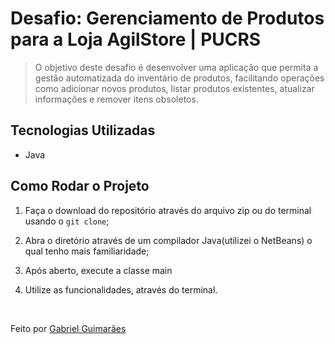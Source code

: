# Desafio: Gerenciamento de Produtos para a Loja AgilStore | PUCRS

> O objetivo deste desafio é desenvolver uma aplicação que permita a gestão automatizada do inventário de produtos, facilitando operações como adicionar novos produtos, listar produtos existentes, atualizar informações e remover itens obsoletos.

## Tecnologias Utilizadas

- Java

## Como Rodar o Projeto

1. Faça o download do repositório através do arquivo zip ou do terminal usando o
  `git clone`;

2. Abra o diretório através de um compilador Java(utilizei o NetBeans) o qual tenho mais familiaridade;

3. Após aberto, execute a classe main

4. Utilize as funcionalidades, através do terminal.

<br>

Feito por [Gabriel Guimarães](https://www.linkedin.com/in/gabrielpgmrs/)
<br>
<br>
